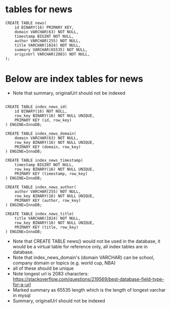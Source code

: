# tables for news

```
CREATE TABLE news(
    id BINARY(16) PRIMARY KEY,
    domain VARCHAR(63) NOT NULL,
    timestamp BIGINT NOT NULL,
    author VARCHAR(255) NOT NULL,
    title VARCHAR(1024) NOT NULL, 
    summary VARCHAR(65535) NOT NULL,
    originUrl VARCHAR(2083) NOT NULL,
);
```
# Below are index tables for news 

* Note that summary, originalUrl should not be indexed
```

CREATE TABLE index_news_id(
    id BINARY(16) NOT NULL, 
    row_key BINARY(16) NOT NULL UNIQUE, 
    PRIMARY KEY (id, row_key)
) ENGINE=InnoDB;

CREATE TABLE index_news_domain(
    domain VARCHAR(63) NOT NULL, 
    row_key BINARY(16) NOT NULL UNIQUE, 
    PRIMARY KEY (domain, row_key)
) ENGINE=InnoDB;

CREATE TABLE index_news_timestamp(
    timestamp BIGINT NOT NULL, 
    row_key BINARY(16) NOT NULL UNIQUE, 
    PRIMARY KEY (timestamp, row_key)
) ENGINE=InnoDB;

CREATE TABLE index_news_author(
    author VARCHAR(255) NOT NULL, 
    row_key BINARY(16) NOT NULL UNIQUE, 
    PRIMARY KEY (author, row_key)
) ENGINE=InnoDB;

CREATE TABLE index_news_title(
    title VARCHAR(1024) NOT NULL, 
    row_key BINARY(16) NOT NULL UNIQUE, 
    PRIMARY KEY (title, row_key)
) ENGINE=InnoDB;
```

* Note that CREATE TABLE news() would not be used in the database, it would be a virtual table for reference only, all index tables are in database.
* Note that index_news_domain's (domain VARCHAR) can be school, company domain or topics (e.g. world cup, NBA) 
* all of these should be unique
* Note longest url is 2083 characters: https://stackoverflow.com/questions/219569/best-database-field-type-for-a-url
* Marked summary as 65535 length which is the length of longest varchar in mysql
* Summary, originalUrl should not be indexed
